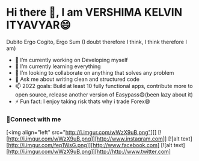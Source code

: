 
<h1 >Hi there 👋, I am VERSHIMA KELVIN ITYAVYAR😄</h1>

Dubito Ergo Cogito, Ergo Sum (I doubt therefore I think, I think therefore I am)

- 🔭 I’m currently working on Developing myself
- 🌱 I’m currently learning everything
- 👯 I’m looking to collaborate on anything that solves any problem
- 💬 Ask me about writing clean and structured code
- 📫 2022 goals: Build at least 10 fully functional apps, contribute more to open source, release another version of Easypass😄(been lazy about it)
- ⚡ Fun fact: I enjoy taking risk thats why i trade Forex😄

### 🤝Connect with me

[<img align="left" src="http://i.imgur.com/wWzX9uB.png"][]
[![http://i.imgur.com/wWzX9uB.png]][http://www.instagram.com]]
[![alt text][http://i.imgur.com/fep1WsG.png]][http://www.facebook.com]
[![alt text][http://i.imgur.com/wWzX9uB.png]][http://http://www.twitter.com]
              
